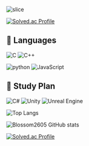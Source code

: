 <div align=left>
<!-- ### Hi there 👋 -->

<!--
**Blossom2605/Blossom2605** is a ✨ _special_ ✨ repository because its `README.md` (this file) appears on your GitHub profile.

Here are some ideas to get you started:

- 🔭 I’m currently working on ...
- 🌱 I’m currently learning ...
- 👯 I’m looking to collaborate on ...
- 🤔 I’m looking for help with ...
- 💬 Ask me about ...
- 📫 How to reach me: ...
- 😄 Pronouns: ...
- ⚡ Fun fact: ...
-->

![slice](https://capsule-render.vercel.app/api?type=slice&color=auto&height=200&text=Hello%20World!&fontAlign=70&rotate=13&fontAlignY=25&desc=Blossom2605's%20GitHub&descAlign=70.&descAlignY=44)

[![Solved.ac
Profile](http://mazassumnida.wtf/api/mini/generate_badge?boj=yule2605)](https://solved.ac/yule2605)

## 📖 Languages

![C](https://img.shields.io/badge/C-A8B9CC?logo=C&logoColor=black)
![C++](https://img.shields.io/badge/C%2B%2B-00599C?logo=c%2B%2B)

![python](https://img.shields.io/badge/Python-3776AB?logo=python&logoColor=white)
![JavaScript](https://img.shields.io/badge/JavaScript-F7DF1E?logo=javascript&logoColor=black)

## 📖 Study Plan
![C#](https://img.shields.io/badge/C%23-239120?logo=Csharp)
![Unity](https://img.shields.io/badge/Unity-000000?logo=Unity)
![Unreal Engine](https://img.shields.io/badge/unrealengine-%23313131.svg?logo=unrealengine&logoColor=white)

![Top Langs](https://github-readme-stats.vercel.app/api/top-langs/?username=Blossom2605&layout=compact&theme=dark)

![Blossom2605 GitHub stats](https://github-readme-stats.vercel.app/api?username=Blossom2605&theme=dark)

[![Solved.ac Profile](http://mazassumnida.wtf/api/v2/generate_badge?boj=yule2605)](https://solved.ac/yule2605/)
<!-- <img src="http://mazandi.herokuapp.com/api?handle(Blossom2605)&theme=Dark"/> -->
</div>
